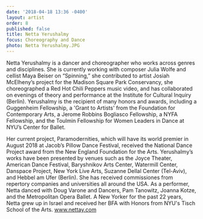 ```yaml
---
date: '2018-04-18 13:36 -0400'
layout: artist
order: 8
published: false
title: Netta Yerushalmy
focus: Choreography and Dance
photo: Netta Yerushalmy.JPG
---
```

Netta Yerushalmy is a dancer and choreographer who works across genres and disciplines. She is currently working with composer Julia Wolfe and cellist Maya Beiser on “Spinning,” she contributed to artist Josiah McElheny’s project for the Madison Square Park Conservancy, she choreographed a ‪Red Hot Chili Peppers music video, and has collaborated on evenings of theory and performance at the Institute for Cultural Inquiry (Berlin). Yerushalmy is the recipient of many honors and awards, including a Guggenheim Fellowship, a 'Grant to Artists' from the Foundation for Contemporary Arts, a Jerome Robbins Bogliasco Fellowship, a NYFA Fellowship, and the Toulmin Fellowship for Women Leaders in Dance at NYU’s Center for Ballet. 

Her current project, Paramodernities, which will have its world premier in August 2018 at Jacob’s Pillow Dance Festival, received the National Dance Project award from the New England Foundation for the Arts. Yerushalmy’s works have been presented by venues such as the Joyce Theater, American Dance Festival, Baryshnikov Arts Center, Watermill Center, Danspace Project, New York Live Arts, Suzanne Dellal Center (Tel-Aviv), and Hebbel am Ufer (Berlin). She has received commissiones from repertory companies and universities all around the USA. As a performer, Netta danced with Doug Varone and Dancers, Pam Tanowitz, Joanna Kotze, and the Metropolitan Opera Ballet. A New Yorker for the past 22 years, Netta grew up in Israel and received her BFA with Honors from NYU's Tisch School of the Arts. www.nettay.com 